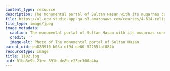 ```yaml
---
content_type: resource
description: The monumental portal of Sultan Hasan with its muqarnas conch.
file: https://ol-ocw-studio-app-qa.s3.amazonaws.com/courses/4-614-religious-architecture-and-islamic-cultures-fall-2002/01ba3e9b21ec891bde8be23ec300a4ba_1102.jpg
file_type: image/jpeg
image_metadata:
  caption: The monumental portal of Sultan Hasan with its muqarnas conch.
  credit: ''
  image-alt: Photo of The monumental portal of Sultan Hasan
parent_uid: ea828910-b03a-df94-de80-52255faf084b
resourcetype: Image
title: 1102.jpg
uid: 01ba3e9b-21ec-891b-de8b-e23ec300a4ba
---
```

